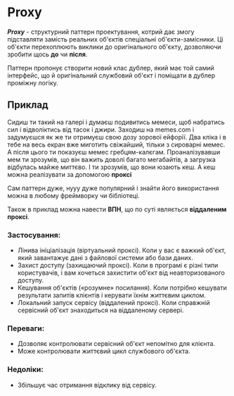  # Proxy
 
 ***_Proxy_*** - структурний паттерн проектування, котрий дає змогу підставляти замість реальних об'єктів  спеціальні об'єкти-замісники.
 Ці об'єкти перехоплюють виклики до оригінального об'єкту, дозволяючи зробити щось **до** чи **після**.
 
 Паттерн пропонує створити новий клас дублер, який має той самий інтерфейс, що й оригінальний службовий об'єкт і поміщати в дублер проміжну логіку.

## Приклад
 Сидиш ти такий на галері і думаєш подивитись мемеси, щоб набратись сил і відволіктись від тасок і джири.
 Заходиш на memes.com і задумуєшся як же ти отримуєш свою дозу зорової ейфорії.
 Два кліка і в тебе на весь екран вже миготить свіжайший, тільки з сироварні мемес. А після цього ти показуєш мемес гребцям-калєгам.
 Проаналізувавши мем ти зрозумів, що він важить доволі багато мегабайтів, а загрузка відбулась майже миттєво.
 І ти зрозумів, що вони юзають кеш. А кеш можна реалізувати за допомогою **проксі**

 Сам паттерн дуже, нууу дуже популярний і знайти його використання можна в любому фреймворку чи бібліотеці.

Також в приклад можна навести **ВПН**, що по суті являється **віддаленим проксі**.
### Застосування:
 - Лінива ініціалізація (віртуальний проксі). Коли у вас є важкий об'єкт, який завантажує дані з файлової системи або бази даних.
 - Захист доступу (захищаючий проксі). Коли в програмі є різні типи користувачів, і вам хочеться захистити об'єкт від неавторизованого доступу.
 - Кешування об'єктів («розумне» посилання). Коли потрібно кешувати результати запитів клієнтів і керувати їхнім життєвим циклом.
 - Локальний запуск сервісу (віддалений проксі). Коли справжній сервісний об'єкт знаходиться на віддаленому сервері.
 
### Переваги:
 - Дозволяє контролювати сервісний об'єкт непомітно для клієнта.
 - Може контролювати життєвий цикл службового об'єкта. 
 
### Недоліки:
 - Збільшує час отримання відклику від сервісу.


